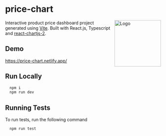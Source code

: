 # price-chart

<img align="right" width="150" height="150" alt="Logo" src="https://vitejs.dev/logo-with-shadow.png">

Interactive product price dashboard project generated using <a target="_blank" href="https://vitejs.dev/">Vite</a>. Built with React.js, Typescript and <a target="_blank" href="https://github.com/reactchartjs/react-chartjs-2">react-chartjs-2</a>.

## Demo

<a target="_blank" href="https://price-chart.netlify.app/">https://price-chart.netlify.app/</a>

## Run Locally

```bash
  npm i
  npm run dev
```

## Running Tests

To run tests, run the following command

```bash
  npm run test
```
